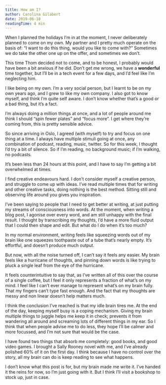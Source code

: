```yaml
---
title: How am I?
author: Carolina Gilabert
date: 2019-06-18
readingTime: 4 min
---
```


When I planned the holidays I’m in at the moment, I never deliberately planned to come on my own. My partner and I pretty much operate on the basis of: “I want to do this thing, would you like to come with?” Sometimes we do take the other one up on the offer, and sometimes we don’t.

This time Thom decided not to come, and to be honest, I probably would have been a bit anxious if he did. Don’t get me wrong, we have a **wonderful** time together, but I’ll be in a tech event for a few days, and I’d feel like I’m neglecting him.

I like being on my own. I’m a very social person, but I learnt to be on my own years ago, and I grew to like my own company. I also got to know myself, and think I’m quite self aware. I don’t know whether that’s a good or a bad thing, but it’s a fact.

I’m always doing a million things at once, and a lot of people around me think I should “spin fewer plates” and “focus more”. I get where they’re coming from, this is pretty sensible advice.

So since arriving in Oslo, I agreed (with myself) to try and focus on one thing at a time. I always have multiple stimuli going at once, any combination of podcast, reading, music, twitter. So for this week, I thought I’d try a bit of silence. So if I’m reading, no background music; if I’m walking, no podcasts.

It’s been less than 24 hours at this point, and I have to say I’m getting a bit overwhelmed at times.

I find creative endeavours hard. I don’t consider myself a creative person, and struggle to come up with ideas. I’ve read multiple times that for writing and other creative tasks, doing nothing is the best method. Sitting still and observing life around you gives you inspiration.

I’ve been saying to people that I need to get better at writing, at just putting my streams of consciousness into words. At the moment, when writing a blog post, I agonise over every word, and am still unhappy with the final result. I thought by transcribing my thoughts, I’d have a more fluid output that I could then shape and edit. But what do I do when it’s too much?

In my normal environment, writing feels like squeezing words out of my brain like one squeezes toothpaste out of a tube that’s nearly empty. It’s effortful, and doesn’t produce much output.

But now, with all the noise turned off, I can’t say it feels any easier. My brain feels like a hurricane of thoughts, and pinning down words is like trying to pluck a single leaf from the eye of the hurricane.

It feels counterintuitive to say that, as I’ve written all of this over the course of a single coffee, but I feel it only represents a fraction of what’s on my mind. I feel like I can’t ever manage to represent what’s on my brain fully. That my fingers can’t type fast enough. And the fact that my thoughts are messy and non linear doesn’t help matters much.

I think the conclusion I’ve reached is that my idle brain tires me. At the end of the day, keeping myself busy is a coping mechanism. Giving my brain multiple things to juggle helps me keep it in check; prevents it from wandering all around and screaming lots of different things in my ear. So I think that when people advise me to do less, they hope I’ll be calmer and more focussed, and I’m not sure that would be the case.

I have found two things that absorb me completely: good books, and good video games. I brought a Sally Rooney novel with me, and I’ve already polished 60% of it on the first day. I think because I have no control over the story, all my brain can do is keep reading to see what happens.

I don’t know what this post is for, but my brain made me write it. I’ve handed it the reins for now, so I’m just going with it. But I think I’ll visit a bookshop to stock up, just in case.
